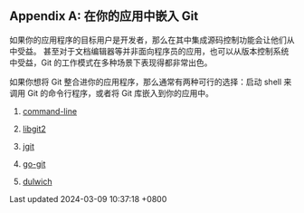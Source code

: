 ## Appendix A: 在你的应用中嵌入 Git

如果你的应用程序的目标用户是开发者，那么在其中集成源码控制功能会让他们从中受益。
甚至对于文档编辑器等并非面向程序员的应用，也可以从版本控制系统中受益，Git
的工作模式在多种场景下表现得都非常出色。

如果你想将 Git 整合进你的应用程序，那么通常有两种可行的选择：启动 shell
来调用 Git 的命令行程序，或者将 Git 库嵌入到你的应用中。

1.  [command-line](book/B-embedding-git/sections/command-line.md)

2.  [libgit2](book/B-embedding-git/sections/libgit2.md)

3.  [jgit](book/B-embedding-git/sections/jgit.md)

4.  [go-git](book/B-embedding-git/sections/go-git.md)

5.  [dulwich](book/B-embedding-git/sections/dulwich.md)

Last updated 2024-03-09 10:37:18 +0800
